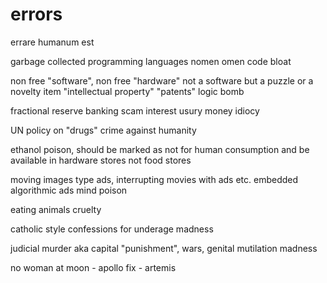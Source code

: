 # errors
errare humanum est

garbage collected programming languages
  nomen omen code bloat

non free "software", non free "hardware"
  not a software but a puzzle or a novelty item
"intellectual property" "patents"
  logic bomb

fractional reserve banking
  scam
interest usury
money idiocy

UN policy on "drugs"
  crime against humanity

ethanol
  poison, should be marked as not for human consumption and be available in hardware stores not food stores

moving images type ads, interrupting movies with ads etc.
embedded algorithmic ads
  mind poison

eating animals
  cruelty

catholic style confessions for underage
  madness

judicial murder aka capital "punishment", wars, genital mutilation
  madness

no woman at moon - apollo
  fix - artemis
